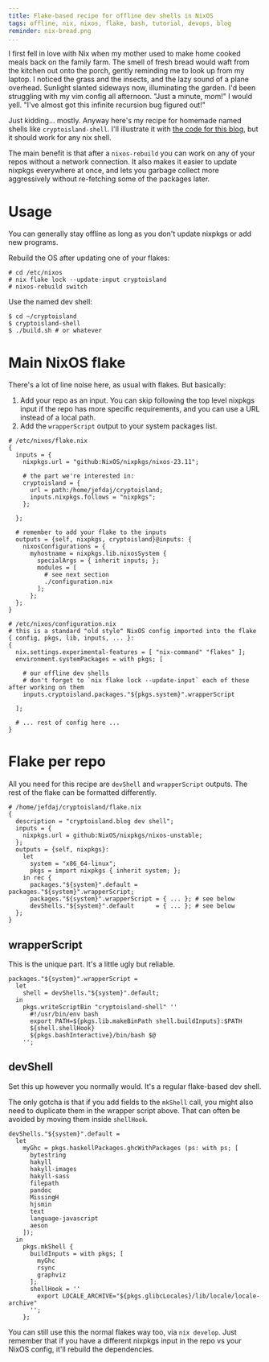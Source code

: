 ```yaml
---
title: Flake-based recipe for offline dev shells in NixOS
tags: offline, nix, nixos, flake, bash, tutorial, devops, blog
reminder: nix-bread.png
...
```


[blog]: https://github.com/jefdaj/cryptoisland/tree/master

I first fell in love with Nix when my mother used to make home cooked meals back on the family farm.
The smell of fresh bread would waft from the kitchen out onto the porch,
gently reminding me to look up from my laptop. I noticed the grass and the insects, and the lazy sound of a plane overhead. Sunlight slanted sideways now, illuminating the garden. I'd been struggling with my vim config all afternoon.
"Just a minute, mom!" I would yell.
"I've almost got this infinite recursion bug figured out!"

Just kidding... mostly.
Anyway here's my recipe for homemade named shells like `cryptoisland-shell`.
I'll illustrate it with [the code for this blog][blog],
but it should work for any nix shell.

The main benefit is that after a `nixos-rebuild` you can work on any of your repos without a network connection. It also makes it easier to update nixpkgs everywhere at once, and lets you garbage collect more aggressively without re-fetching some of the packages later.

# Usage

You can generally stay offline as long as you don't update nixpkgs or add new programs.

Rebuild the OS after updating one of your flakes:

~~~{ .txt }
# cd /etc/nixos
# nix flake lock --update-input cryptoisland
# nixos-rebuild switch
~~~

Use the named dev shell:

~~~{ .txt }
$ cd ~/cryptoisland
$ cryptoisland-shell
$ ./build.sh # or whatever
~~~

# Main NixOS flake

There's a lot of line noise here, as usual with flakes. But basically:

1. Add your repo as an input. You can skip following the top level nixpkgs input if the repo has more specific requirements, and you can use a URL instead of a local path.
2. Add the `wrapperScript` output to your system packages list.

~~~{ .nix }
# /etc/nixos/flake.nix
{
  inputs = {
    nixpkgs.url = "github:NixOS/nixpkgs/nixos-23.11";

    # the part we're interested in:
    cryptoisland = {
      url = path:/home/jefdaj/cryptoisland;
      inputs.nixpkgs.follows = "nixpkgs";
    };

  };

  # remember to add your flake to the inputs
  outputs = {self, nixpkgs, cryptoisland}@inputs: {
    nixosConfigurations = {
      myhostname = nixpkgs.lib.nixosSystem {
        specialArgs = { inherit inputs; };
        modules = [
          # see next section
          ./configuration.nix
        ];
      };
  };
}
~~~

~~~{ .nix }
# /etc/nixos/configuration.nix
# this is a standard "old style" NixOS config imported into the flake
{ config, pkgs, lib, inputs, ... }:
{
  nix.settings.experimental-features = [ "nix-command" "flakes" ];
  environment.systemPackages = with pkgs; [

    # our offline dev shells
    # don't forget to `nix flake lock --update-input` each of these after working on them
    inputs.cryptoisland.packages."${pkgs.system}".wrapperScript

  ];

  # ... rest of config here ...
}

~~~

# Flake per repo

All you need for this recipe are `devShell` and `wrapperScript` outputs.
The rest of the flake can be formatted differently.

<!-- TODO link to complete flake on github -->

~~~{ .nix }
# /home/jefdaj/cryptoisland/flake.nix
{
  description = "cryptoisland.blog dev shell";
  inputs = {
    nixpkgs.url = github:NixOS/nixpkgs/nixos-unstable;
  };
  outputs = {self, nixpkgs}:
    let
      system = "x86_64-linux";
      pkgs = import nixpkgs { inherit system; };
    in rec {
      packages."${system}".default = packages."${system}".wrapperScript;
      packages."${system}".wrapperScript = { ... }; # see below
      devShells."${system}".default      = { ... }; # see below
  };
}
~~~

## wrapperScript

This is the unique part. It's a little ugly but reliable.

~~~{ .nix }
packages."${system}".wrapperScript =
  let
    shell = devShells."${system}".default;
  in
    pkgs.writeScriptBin "cryptoisland-shell" ''
      #!/usr/bin/env bash
      export PATH=${pkgs.lib.makeBinPath shell.buildInputs}:$PATH
      ${shell.shellHook}
      ${pkgs.bashInteractive}/bin/bash $@
    '';
~~~

## devShell

Set this up however you normally would.
It's a regular flake-based dev shell.

The only gotcha is that if you add fields to the `mkShell` call,
you might also need to duplicate them in the wrapper script above.
That can often be avoided by moving them inside `shellHook`.

~~~{ .nix }
devShells."${system}".default =
  let
    myGhc = pkgs.haskellPackages.ghcWithPackages (ps: with ps; [
      bytestring
      hakyll
      hakyll-images
      hakyll-sass
      filepath
      pandoc
      MissingH
      hjsmin
      text
      language-javascript
      aeson
    ]);
  in
    pkgs.mkShell {
      buildInputs = with pkgs; [
        myGhc
        rsync
        graphviz
      ];
      shellHook = ''
        export LOCALE_ARCHIVE="${pkgs.glibcLocales}/lib/locale/locale-archive"
      '';
    };
~~~

You can still use this the normal flakes way too, via `nix develop`.
Just remember that if you have a different nixpkgs input in the repo vs your NixOS config,
it'll rebuild the dependencies.
